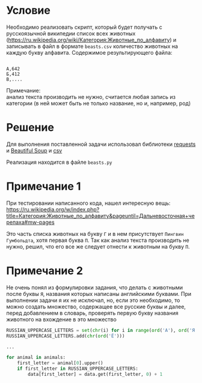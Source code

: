 # Условие

Необходимо реализовать скрипт, который будет получать с русскоязычной википедии список всех животных (https://ru.wikipedia.org/wiki/Категория:Животные_по_алфавиту) и записывать в файл в формате `beasts.csv` количество животных на каждую букву алфавита. Содержимое результирующего файла:
```csv

А,642
Б,412
В,....
```

Примечание:  
анализ текста производить не нужно, считается любая запись из категории (в ней может быть не только название, но и, например, род)

# Решение

Для выполнения поставленной задачи использовал библиотеки [requests](https://requests.readthedocs.io/en/latest/) и 
[Beautiful Soup](https://www.crummy.com/software/BeautifulSoup/bs4/doc/) и [csv](https://docs.python.org/3/library/csv.html)

Реализация находится в файле `beasts.py`

# Примечание 1

При тестировании написанного кода, нашел интересную вещь:
https://ru.wikipedia.org/w/index.php?title=Категория:Животные_по_алфавиту&pageuntil=Дальневосточная+черепаха#mw-pages

Это часть списка животных на букву `Г` и в нем присутствует `Пингвин Гумбольдта`, хотя первая буква `П`. 
Так как анализ текста производить не нужно, решил, что его все же следует отнести к животным на букву `П`.

# Примечание 2

Не очень понял из формулировки задания, что делать с животными после буквы `Я`, названия которых написаны английскими
буквами. При выполнении задачи я их не исключал, но, если это необходимо, то можно создать множество, содержащее
все русские буквы и далее, перед добавлением в словарь, проверять первую букву названия животного на вхождение в это множество
```python
RUSSIAN_UPPERCASE_LETTERS = set(chr(i) for i in range(ord('А'), ord('Я') + 1))
RUSSIAN_UPPERCASE_LETTERS.add(chr(ord('Ё')))

...

for animal in animals:
    first_letter = animal[0].upper()
    if first_letter in RUSSIAN_UPPERCASE_LETTERS:
        data[first_letter] = data.get(first_letter, 0) + 1
```
